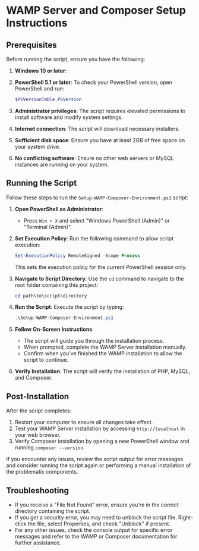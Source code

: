 # WAMP Server and Composer Setup Instructions
## Prerequisites

Before running the script, ensure you have the following:

1. **Windows 10 or later**: 

2. **PowerShell 5.1 or later**: To check your PowerShell version, open PowerShell and run:
   ```powershell
   $PSVersionTable.PSVersion
   ```

3. **Administrator privileges**: The script requires elevated permissions to install software and modify system settings.

4. **Internet connection**: The script will download necessary installers.

5. **Sufficient disk space**: Ensure you have at least 2GB of free space on your system drive.

6. **No conflicting software**: Ensure no other web servers or MySQL instances are running on your system.

## Running the Script

Follow these steps to run the `Setup-WAMP-Composer-Environment.ps1` script:

1. **Open PowerShell as Administrator**:
   - Press `Win + X` and select "Windows PowerShell (Admin)" or "Terminal (Admin)".

2. **Set Execution Policy**:
   Run the following command to allow script execution:
   ```powershell
   Set-ExecutionPolicy RemoteSigned -Scope Process
   ```
   This sets the execution policy for the current PowerShell session only.

3. **Navigate to Script Directory**:
   Use the `cd` command to navigate to the root folder containing this project:
   ```powershell
   cd path\to\script\directory
   ```

4. **Run the Script**:
   Execute the script by typing:
   ```powershell
   .\Setup-WAMP-Composer-Environment.ps1
   ```

5. **Follow On-Screen Instructions**:
   - The script will guide you through the installation process.
   - When prompted, complete the WAMP Server installation manually.
   - Confirm when you've finished the WAMP installation to allow the script to continue.

6. **Verify Installation**:
   The script will verify the installation of PHP, MySQL, and Composer.

## Post-Installation

After the script completes:

1. Restart your computer to ensure all changes take effect.
2. Test your WAMP Server installation by accessing `http://localhost` in your web browser.
3. Verify Composer installation by opening a new PowerShell window and running `composer --version`.

If you encounter any issues, review the script output for error messages and consider running the script again or performing a manual installation of the problematic components.

## Troubleshooting

- If you receive a "File Not Found" error, ensure you're in the correct directory containing the script.
- If you get a security error, you may need to unblock the script file. Right-click the file, select Properties, and check "Unblock" if present.
- For any other issues, check the console output for specific error messages and refer to the WAMP or Composer documentation for further assistance.